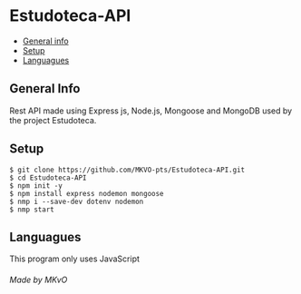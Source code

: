 # 

<h1> Estudoteca-API </h1>

* [General info](#general-info)
* [Setup](#setup)
* [Languagues](#languagues)


## General Info
Rest API made using Express js, Node.js, Mongoose and MongoDB 
used by the project Estudoteca.


## Setup
```
$ git clone https://github.com/MKVO-pts/Estudoteca-API.git
$ cd Estudoteca-API
$ npm init -y
$ npm install express nodemon mongoose
$ nmp i --save-dev dotenv nodemon
$ nmp start
```
## Languagues
This program only uses JavaScript 
###### Made by MKvO
